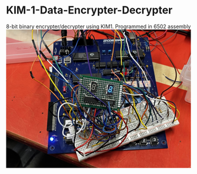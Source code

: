 # KIM-1-Data-Encrypter-Decrypter
8-bit binary encrypter/decrypter using KIM1. Programmed in 6502 assembly
![project prototype](projectprototype.jpg)
